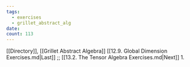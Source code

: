 ```yaml
---
tags:
  - exercises
  - grillet_abstract_alg
date:
count: 113
---
```

[[Directory]], [[Grillet Abstract Algebra]]
[[12.9. Global Dimension Exercises.md|Last]] ;; [[13.2. The Tensor Algebra Exercises.md|Next]]
1. 